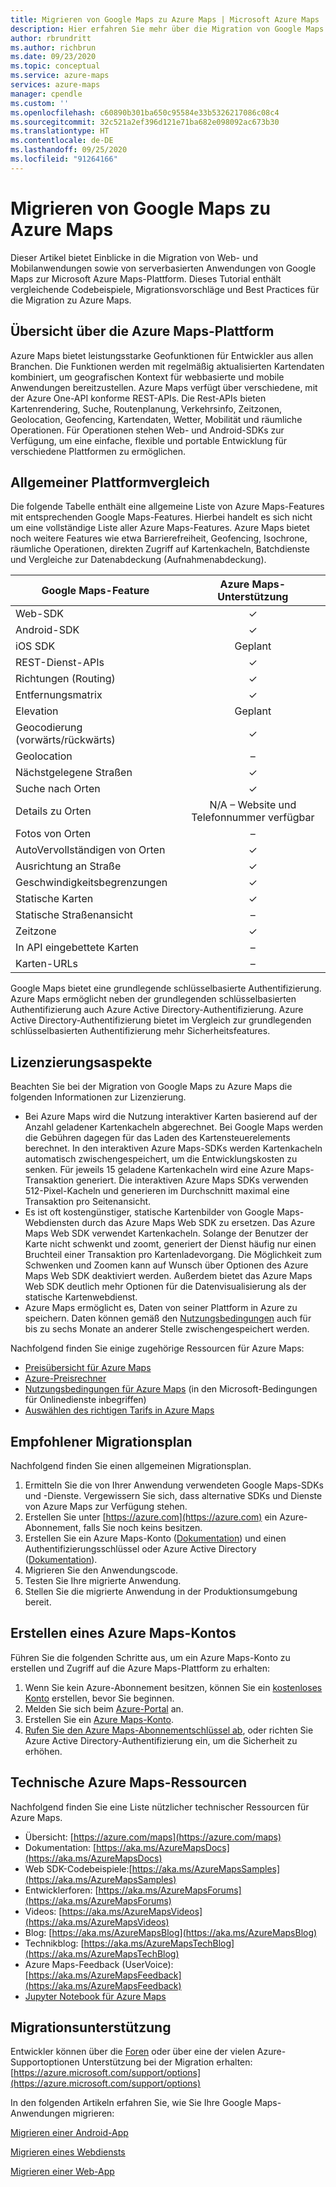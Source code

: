 ```yaml
---
title: Migrieren von Google Maps zu Azure Maps | Microsoft Azure Maps
description: Hier erfahren Sie mehr über die Migration von Google Maps zu Microsoft Azure Maps. In diesem Leitfaden wird die Umstellung auf Azure Maps-APIs und SDKs erläutert.
author: rbrundritt
ms.author: richbrun
ms.date: 09/23/2020
ms.topic: conceptual
ms.service: azure-maps
services: azure-maps
manager: cpendle
ms.custom: ''
ms.openlocfilehash: c60890b301ba650c95584e33b5326217086c08c4
ms.sourcegitcommit: 32c521a2ef396d121e71ba682e098092ac673b30
ms.translationtype: HT
ms.contentlocale: de-DE
ms.lasthandoff: 09/25/2020
ms.locfileid: "91264166"
---
```

# <a name="migrate-from-google-maps-to-azure-maps"></a>Migrieren von Google Maps zu Azure Maps

Dieser Artikel bietet Einblicke in die Migration von Web- und Mobilanwendungen sowie von serverbasierten Anwendungen von Google Maps zur Microsoft Azure Maps-Plattform. Dieses Tutorial enthält vergleichende Codebeispiele, Migrationsvorschläge und Best Practices für die Migration zu Azure Maps.

## <a name="azure-maps-platform-overview"></a>Übersicht über die Azure Maps-Plattform

Azure Maps bietet leistungsstarke Geofunktionen für Entwickler aus allen Branchen. Die Funktionen werden mit regelmäßig aktualisierten Kartendaten kombiniert, um geografischen Kontext für webbasierte und mobile Anwendungen bereitzustellen. Azure Maps verfügt über verschiedene, mit der Azure One-API konforme REST-APIs. Die Rest-APIs bieten Kartenrendering, Suche, Routenplanung, Verkehrsinfo, Zeitzonen, Geolocation, Geofencing, Kartendaten, Wetter, Mobilität und räumliche Operationen. Für Operationen stehen Web- und Android-SDKs zur Verfügung, um eine einfache, flexible und portable Entwicklung für verschiedene Plattformen zu ermöglichen.

## <a name="high-level-platform-comparison"></a>Allgemeiner Plattformvergleich

Die folgende Tabelle enthält eine allgemeine Liste von Azure Maps-Features mit entsprechenden Google Maps-Features. Hierbei handelt es sich nicht um eine vollständige Liste aller Azure Maps-Features. Azure Maps bietet noch weitere Features wie etwa Barrierefreiheit, Geofencing, Isochrone, räumliche Operationen, direkten Zugriff auf Kartenkacheln, Batchdienste und Vergleiche zur Datenabdeckung (Aufnahmenabdeckung).

| Google Maps-Feature         | Azure Maps-Unterstützung                     |
|-----------------------------|:--------------------------------------:|
| Web-SDK                     | ✓                                      |
| Android-SDK                 | ✓                                      |
| iOS SDK                     | Geplant                                |
| REST-Dienst-APIs           | ✓                                      |
| Richtungen (Routing)        | ✓                                      |
| Entfernungsmatrix             | ✓                                      |
| Elevation                   | Geplant                                |
| Geocodierung (vorwärts/rückwärts) | ✓                                      |
| Geolocation                 | –                                    |
| Nächstgelegene Straßen               | ✓                                      |
| Suche nach Orten               | ✓                                      |
| Details zu Orten              | N/A – Website und Telefonnummer verfügbar |
| Fotos von Orten               | –                                    |
| AutoVervollständigen von Orten          | ✓                                      |
| Ausrichtung an Straße                | ✓                                      |
| Geschwindigkeitsbegrenzungen                | ✓                                      |
| Statische Karten                 | ✓                                      |
| Statische Straßenansicht          | –                                    |
| Zeitzone                   | ✓                                      |
| In API eingebettete Karten           | –                                    |
| Karten-URLs                    | –                                    |

Google Maps bietet eine grundlegende schlüsselbasierte Authentifizierung. Azure Maps ermöglicht neben der grundlegenden schlüsselbasierten Authentifizierung auch Azure Active Directory-Authentifizierung. Azure Active Directory-Authentifizierung bietet im Vergleich zur grundlegenden schlüsselbasierten Authentifizierung mehr Sicherheitsfeatures.

## <a name="licensing-considerations"></a>Lizenzierungsaspekte

Beachten Sie bei der Migration von Google Maps zu Azure Maps die folgenden Informationen zur Lizenzierung.

- Bei Azure Maps wird die Nutzung interaktiver Karten basierend auf der Anzahl geladener Kartenkacheln abgerechnet. Bei Google Maps werden die Gebühren dagegen für das Laden des Kartensteuerelements berechnet. In den interaktiven Azure Maps-SDKs werden Kartenkacheln automatisch zwischengespeichert, um die Entwicklungskosten zu senken. Für jeweils 15 geladene Kartenkacheln wird eine Azure Maps-Transaktion generiert. Die interaktiven Azure Maps SDKs verwenden 512-Pixel-Kacheln und generieren im Durchschnitt maximal eine Transaktion pro Seitenansicht.
- Es ist oft kostengünstiger, statische Kartenbilder von Google Maps-Webdiensten durch das Azure Maps Web SDK zu ersetzen. Das Azure Maps Web SDK verwendet Kartenkacheln. Solange der Benutzer der Karte nicht schwenkt und zoomt, generiert der Dienst häufig nur einen Bruchteil einer Transaktion pro Kartenladevorgang. Die Möglichkeit zum Schwenken und Zoomen kann auf Wunsch über Optionen des Azure Maps Web SDK deaktiviert werden. Außerdem bietet das Azure Maps Web SDK deutlich mehr Optionen für die Datenvisualisierung als der statische Kartenwebdienst.
- Azure Maps ermöglicht es, Daten von seiner Plattform in Azure zu speichern. Daten können gemäß den [Nutzungsbedingungen](https://www.microsoftvolumelicensing.com/DocumentSearch.aspx?Mode=3&DocumentTypeId=46) auch für bis zu sechs Monate an anderer Stelle zwischengespeichert werden.

Nachfolgend finden Sie einige zugehörige Ressourcen für Azure Maps:

- [Preisübersicht für Azure Maps](https://azure.microsoft.com/pricing/details/azure-maps/)
- [Azure-Preisrechner](https://azure.microsoft.com/pricing/calculator/?service=azure-maps)
- [Nutzungsbedingungen für Azure Maps](https://www.microsoftvolumelicensing.com/DocumentSearch.aspx?Mode=3&DocumentTypeId=46) (in den Microsoft-Bedingungen für Onlinedienste inbegriffen)
- [Auswählen des richtigen Tarifs in Azure Maps](https://docs.microsoft.com/azure/azure-maps/choose-pricing-tier)

## <a name="suggested-migration-plan"></a>Empfohlener Migrationsplan

Nachfolgend finden Sie einen allgemeinen Migrationsplan.

1. Ermitteln Sie die von Ihrer Anwendung verwendeten Google Maps-SDKs und -Dienste. Vergewissern Sie sich, dass alternative SDKs und Dienste von Azure Maps zur Verfügung stehen.
2. Erstellen Sie unter [https://azure.com](https://azure.com) ein Azure-Abonnement, falls Sie noch keins besitzen.
3. Erstellen Sie ein Azure Maps-Konto ([Dokumentation](https://docs.microsoft.com/azure/azure-maps/how-to-manage-account-keys)) und einen Authentifizierungsschlüssel oder Azure Active Directory ([Dokumentation](https://docs.microsoft.com/azure/azure-maps/how-to-manage-authentication)).
4. Migrieren Sie den Anwendungscode.
5. Testen Sie Ihre migrierte Anwendung.
6. Stellen Sie die migrierte Anwendung in der Produktionsumgebung bereit.

## <a name="create-an-azure-maps-account"></a>Erstellen eines Azure Maps-Kontos

Führen Sie die folgenden Schritte aus, um ein Azure Maps-Konto zu erstellen und Zugriff auf die Azure Maps-Plattform zu erhalten:

1. Wenn Sie kein Azure-Abonnement besitzen, können Sie ein [kostenloses Konto](https://azure.microsoft.com/free/) erstellen, bevor Sie beginnen.
2. Melden Sie sich beim [Azure-Portal](https://portal.azure.com/) an.
3. Erstellen Sie ein [Azure Maps-Konto](https://docs.microsoft.com/azure/azure-maps/how-to-manage-account-keys). 
4. [Rufen Sie den Azure Maps-Abonnementschlüssel ab](https://docs.microsoft.com/azure/azure-maps/how-to-manage-authentication#view-authentication-details), oder richten Sie Azure Active Directory-Authentifizierung ein, um die Sicherheit zu erhöhen.

## <a name="azure-maps-technical-resources"></a>Technische Azure Maps-Ressourcen

Nachfolgend finden Sie eine Liste nützlicher technischer Ressourcen für Azure Maps.

- Übersicht: [https://azure.com/maps](https://azure.com/maps)
- Dokumentation: [https://aka.ms/AzureMapsDocs](https://aka.ms/AzureMapsDocs)
- Web SDK-Codebeispiele:[https://aka.ms/AzureMapsSamples](https://aka.ms/AzureMapsSamples)
- Entwicklerforen: [https://aka.ms/AzureMapsForums](https://aka.ms/AzureMapsForums)
- Videos: [https://aka.ms/AzureMapsVideos](https://aka.ms/AzureMapsVideos)
- Blog: [https://aka.ms/AzureMapsBlog](https://aka.ms/AzureMapsBlog)
- Technikblog: [https://aka.ms/AzureMapsTechBlog](https://aka.ms/AzureMapsTechBlog)
- Azure Maps-Feedback (UserVoice): [https://aka.ms/AzureMapsFeedback](https://aka.ms/AzureMapsFeedback)
- [Jupyter Notebook für Azure Maps](https://github.com/Azure-Samples/Azure-Maps-Jupyter-Notebook)

## <a name="migration-support"></a>Migrationsunterstützung

Entwickler können über die [Foren](https://aka.ms/AzureMapsForums) oder über eine der vielen Azure-Supportoptionen Unterstützung bei der Migration erhalten: [https://azure.microsoft.com/support/options](https://azure.microsoft.com/support/options)

In den folgenden Artikeln erfahren Sie, wie Sie Ihre Google Maps-Anwendungen migrieren: 

[Migrieren einer Android-App](migrate-from-google-maps-android-app.md) 

[Migrieren eines Webdiensts](migrate-from-google-maps-web-services.md) 

[Migrieren einer Web-App](migrate-from-google-maps-web-app.md)